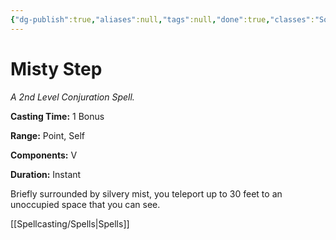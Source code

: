 ```yaml
---
{"dg-publish":true,"aliases":null,"tags":null,"done":true,"classes":"Sorcerer, Warlock, Wizard,","spellLevel":2,"school":"Conjuration","source":"PHB","permalink":"/spells/misty-step/","dgHomeLink":false,"dgPassFrontmatter":true}
---
```


# Misty Step
*A 2nd Level Conjuration Spell.*

**Casting Time:** 1 Bonus

**Range:** Point, Self

**Components:** V 

**Duration:** Instant

Briefly surrounded by silvery mist, you teleport up to 30 feet to an unoccupied space that you can see.

[[Spellcasting/Spells|Spells]]